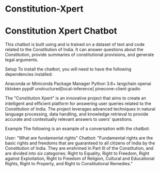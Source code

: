 # Constitution-Xpert

# Constitution Xpert Chatbot
This chatbot is built using and is trained on a dataset of text and code related to the Constitution of India. It can answer questions about the Constitution, provide summaries of constitutional provisions, and generate legal arguments.

Setup
To install the chatbot, you will need to have the following dependencies installed:

Anaconda or Miniconda Package Manager
Python 3.6+
langchain
openai   
tiktoken 
pypdf 
unstructured[local-inference] 
pinecone-client
gradio 

The "Constitution Xpert" is an innovative project that aims to create an intelligent and eﬃcient platform for answering user queries related to the Constitution of India. The project leverages advanced techniques in natural language processing, data handling, and knowledge retrieval to provide accurate and contextually relevant answers to users' questions.

Example
The following is an example of a conversation with the chatbot:

User: "What are fundamental rights"
Chatbot: "Fundamental rights are the basic rights and freedoms that are guaranteed to all citizens of India by the Constitution of India. They are enshrined in Part III of the Constitution, and are divided into six categories: Right to Equality, Right to Freedom, Right against Exploitation, Right to Freedom of Religion, Cultural and Educational Rights, Right to Property, and Right to Constitutional Remedies."

